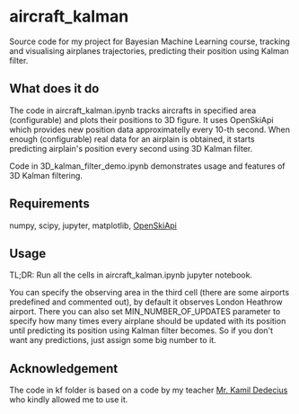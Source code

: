 # aircraft_kalman
Source code for my project for Bayesian Machine Learning course, tracking and visualising airplanes trajectories, predicting their position using Kalman filter.

## What does it do
The code in aircraft_kalman.ipynb tracks aircrafts in specified area (configurable) and plots their positions to 3D figure. It uses OpenSkiApi which provides new position data approximatelly every 10-th second. When enough (configurable) real data for an airplain is obtained, it starts predicting airplain's position every second using 3D Kalman filter.

Code in 3D_kalman_filter_demo.ipynb demonstrates usage and features of 3D Kalman filtering.

## Requirements
numpy, scipy, jupyter, matplotlib, [OpenSkiApi](https://github.com/openskynetwork/opensky-api)

## Usage
TL;DR: Run all the cells in aircraft_kalman.ipynb jupyter notebook.

You can specify the observing area in the third cell (there are some airports predefined and commented out), by default it observes London Heathrow airport. There you can also set MIN_NUMBER_OF_UPDATES parameter to specify how many times every airplane should be updated with its position until predicting its position using Kalman filter becomes. So if you don't want any predictions, just assign some big number to it.

## Acknowledgement
The code in kf folder is based on a code by my teacher [Mr. Kamil Dedecius](https://github.com/kamil-dedecius) who kindly allowed me to use it.
